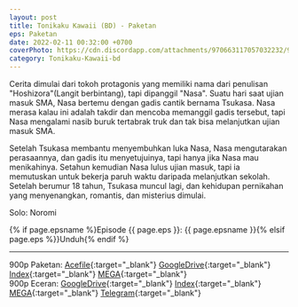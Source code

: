 ```yaml
---
layout: post
title: Tonikaku Kawaii (BD) - Paketan
eps: Paketan
date: 2022-02-11 00:32:00 +0700
coverPhoto: https://cdn.discordapp.com/attachments/970663117057032232/980279959622914119/cropped-1920-1080-1179068.jpg
category: Tonikaku-Kawaii-bd
---
```


Cerita dimulai dari tokoh protagonis yang memiliki nama dari penulisan "Hoshizora"(Langit berbintang), tapi dipanggil "Nasa". Suatu hari saat ujian masuk SMA, Nasa bertemu dengan gadis cantik bernama Tsukasa. Nasa merasa kalau ini adalah takdir dan mencoba memanggil gadis tersebut, tapi Nasa mengalami nasib buruk tertabrak truk dan tak bisa melanjutkan ujian masuk SMA.

Setelah Tsukasa membantu menyembuhkan luka Nasa, Nasa mengutarakan perasaannya, dan gadis itu menyetujuinya, tapi hanya jika Nasa mau menikahinya. Setahun kemudian Nasa lulus ujian masuk, tapi ia memutuskan untuk bekerja paruh waktu daripada melanjutkan sekolah. Setelah berumur 18 tahun, Tsukasa muncul lagi, dan kehidupan pernikahan yang menyenangkan, romantis, dan misterius dimulai.

Solo: Noromi

{% if page.epsname %}Episode {{ page.eps }}: {{ page.epsname }}{% elsif page.eps %}}Unduh{% endif %}

---
900p Paketan: [Acefile](https://acefile.co/f/73180322/a-1-tonikaku-kawaii-bdx265-900pflac-7z){:target="_blank"} [GoogleDrive](https://drive.google.com/file/d/1BFztRZoLyZcOSgb6JE2s-kKO3F6FuQUr/view?usp=sharing){:target="_blank"} [Index](https://proyek.a-1ddl.workers.dev/1:/%5BA-1%5D%20Tonikaku%20Kawaii%20%5BBD%5D%5Bx265%20900p%5D%5BFLAC%5D.7z){:target="_blank"} [MEGA](https://mega.nz/file/8nQhjB6J#0Cb0R-zZK4snNRCKqsh6xM6fFYxC7F_bbBD3SxMv0cg){:target="_blank"}<br>
900p Eceran: [GoogleDrive](https://drive.google.com/drive/folders/1T-jV-Lsbbm4rnUgXZACGV5yOpLEXGhTW?usp=sharing){:target="_blank"} [Index](https://proyek.a-1ddl.workers.dev/0:/Musim%20Gugur%202020/%5BBD%5D/%5BA-1%5D%20Tonikaku%20Kawaii%20%5BBD%5D%5Bx265%20900p%5D%5BFLAC%5D/){:target="_blank"} [MEGA](https://mega.nz/folder/o7gm1a6C#EZSybdFae4slf_c7tca47g){:target="_blank"} [Telegram](https://t.me/a1fansub/49){:target="_blank"}
